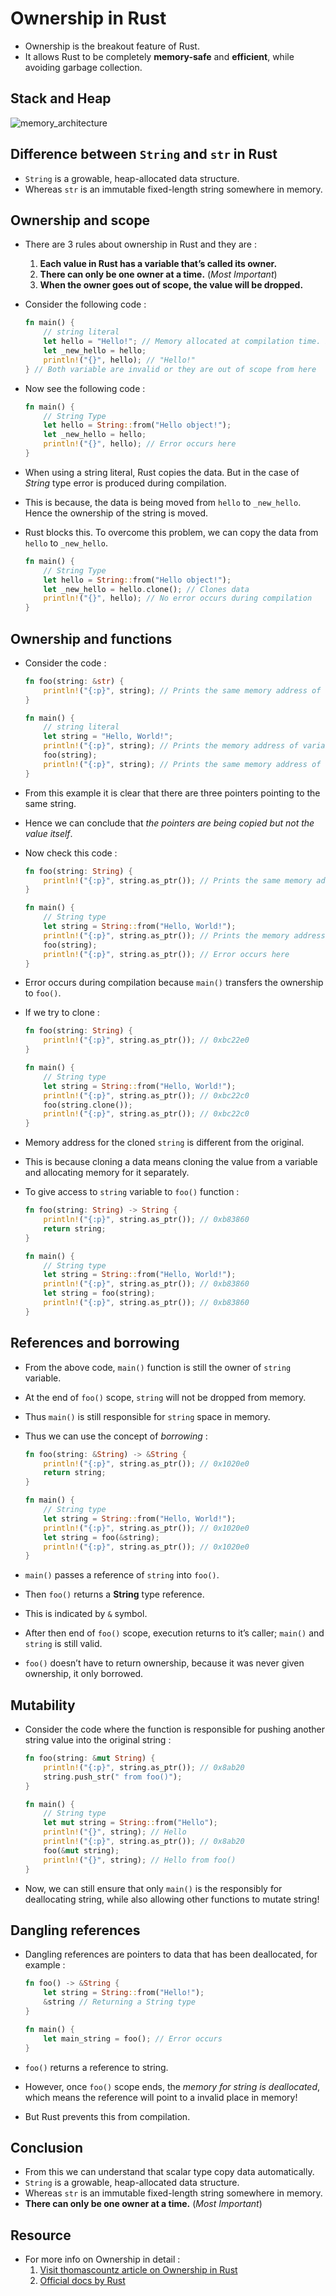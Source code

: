 # Ownership in Rust

- Ownership is the breakout feature of Rust.
- It allows Rust to be completely **memory-safe** and **efficient**, while avoiding garbage collection.

## Stack and Heap

![memory_architecture](https://qph.fs.quoracdn.net/main-qimg-1a1dbbe8b343484a55f3ff386b9cb48a)

## Difference between `String` and `str` in Rust

- `String` is a growable, heap-allocated data structure.
- Whereas `str` is an immutable fixed-length string somewhere in memory.

## Ownership and scope

- There are 3 rules about ownership in Rust and they are :

  1. **Each value in Rust has a variable that’s called its owner.**
  2. **There can only be one owner at a time.** (_Most Important_)
  3. **When the owner goes out of scope, the value will be dropped.**

- Consider the following code :

  ```rust
  fn main() {
      // string literal
      let hello = "Hello!"; // Memory allocated at compilation time. It is stored somewhere in read-only memory and a pointer to that string is stored on the stack
      let _new_hello = hello;
      println!("{}", hello); // "Hello!"
  } // Both variable are invalid or they are out of scope from here
  ```

- Now see the following code :

  ```rust
  fn main() {
      // String Type
      let hello = String::from("Hello object!");
      let _new_hello = hello;
      println!("{}", hello); // Error occurs here
  }
  ```

- When using a string literal, Rust copies the data. But in the case of _String_ type error is produced during compilation.
- This is because, the data is being moved from `hello` to `_new_hello`. Hence the ownership of the string is moved.
- Rust blocks this. To overcome this problem, we can copy the data from `hello` to `_new_hello`.

  ```rust
  fn main() {
      // String Type
      let hello = String::from("Hello object!");
      let _new_hello = hello.clone(); // Clones data
      println!("{}", hello); // No error occurs during compilation
  }
  ```

## Ownership and functions

- Consider the code :

  ```rust
  fn foo(string: &str) {
      println!("{:p}", string); // Prints the same memory address of variable allocated
  }

  fn main() {
      // string literal
      let string = "Hello, World!";
      println!("{:p}", string); // Prints the memory address of variable allocated
      foo(string);
      println!("{:p}", string); // Prints the same memory address of variable allocated
  }
  ```

- From this example it is clear that there are three pointers pointing to the same string.
- Hence we can conclude that _the pointers are being copied but not the value itself_.
- Now check this code :

  ```rust
  fn foo(string: String) {
      println!("{:p}", string.as_ptr()); // Prints the same memory address of variable allocated
  }

  fn main() {
      // String type
      let string = String::from("Hello, World!");
      println!("{:p}", string.as_ptr()); // Prints the memory address of variable allocated
      foo(string);
      println!("{:p}", string.as_ptr()); // Error occurs here
  }
  ```

- Error occurs during compilation because `main()` transfers the ownership to `foo()`.
- If we try to clone :

  ```rust
  fn foo(string: String) {
      println!("{:p}", string.as_ptr()); // 0xbc22e0
  }

  fn main() {
      // String type
      let string = String::from("Hello, World!");
      println!("{:p}", string.as_ptr()); // 0xbc22c0
      foo(string.clone());
      println!("{:p}", string.as_ptr()); // 0xbc22c0
  }
  ```

- Memory address for the cloned `string` is different from the original.
- This is because cloning a data means cloning the value from a variable and allocating memory for it separately.
- To give access to `string` variable to `foo()` function :

  ```rust
  fn foo(string: String) -> String {
      println!("{:p}", string.as_ptr()); // 0xb83860
      return string;
  }

  fn main() {
      // String type
      let string = String::from("Hello, World!");
      println!("{:p}", string.as_ptr()); // 0xb83860
      let string = foo(string);
      println!("{:p}", string.as_ptr()); // 0xb83860
  }
  ```

## References and borrowing

- From the above code, `main()` function is still the owner of `string` variable.
- At the end of `foo()` scope, `string` will not be dropped from memory.
- Thus `main()` is still responsible for `string` space in memory.
- Thus we can use the concept of _borrowing_ :

  ```rust
  fn foo(string: &String) -> &String {
      println!("{:p}", string.as_ptr()); // 0x1020e0
      return string;
  }

  fn main() {
      // String type
      let string = String::from("Hello, World!");
      println!("{:p}", string.as_ptr()); // 0x1020e0
      let string = foo(&string);
      println!("{:p}", string.as_ptr()); // 0x1020e0
  }
  ```

- `main()` passes a reference of `string` into `foo()`.
- Then `foo()` returns a **String** type reference.
- This is indicated by `&` symbol.
- After then end of `foo()` scope, execution returns to it’s caller; `main()` and `string` is still valid.
- `foo()` doesn’t have to return ownership, because it was never given ownership, it only borrowed.

## Mutability

- Consider the code where the function is responsible for pushing another string value into the original string :

  ```rust
  fn foo(string: &mut String) {
      println!("{:p}", string.as_ptr()); // 0x8ab20
      string.push_str(" from foo()");
  }

  fn main() {
      // String type
      let mut string = String::from("Hello");
      println!("{}", string); // Hello
      println!("{:p}", string.as_ptr()); // 0x8ab20
      foo(&mut string);
      println!("{}", string); // Hello from foo()
  }
  ```

- Now, we can still ensure that only `main()` is the responsibly for deallocating string, while also allowing other functions to mutate string!

## Dangling references

- Dangling references are pointers to data that has been deallocated, for example :

  ```rust
  fn foo() -> &String {
      let string = String::from("Hello!");
      &string // Returning a String type
  }

  fn main() {
      let main_string = foo(); // Error occurs
  }
  ```

- `foo()` returns a reference to string.
- However, once `foo()` scope ends, the _memory for string is deallocated_, which means the reference will point to a invalid place in memory!
- But Rust prevents this from compilation.

## Conclusion

- From this we can understand that scalar type copy data automatically.
- `String` is a growable, heap-allocated data structure.
- Whereas `str` is an immutable fixed-length string somewhere in memory.
- **There can only be one owner at a time.** (_Most Important_)

## Resource
- For more info on Ownership in detail :
  1. [Visit thomascountz article on Ownership in Rust](https://medium.com/@thomascountz/ownership-in-rust-part-1-112036b1126b)
  2. [Official docs by Rust](https://doc.rust-lang.org/book/ch04-01-what-is-ownership.html)